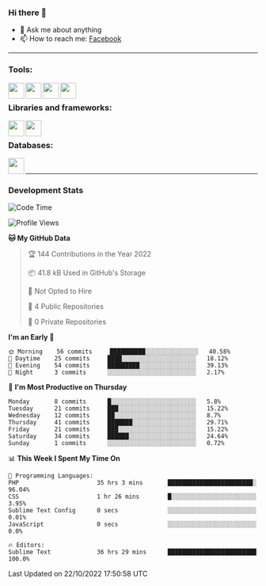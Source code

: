 ### Hi there 👋

<!-- - 🔭 I’m currently working on [huyviet] -->
- 💬 Ask me about anything
- 📫 How to reach me: [Facebook]
<!-- - ⚡ Fun fact: abc -->

---

### Tools:
<img align='left' height="32" width="32" src="https://cdn.jsdelivr.net/npm/simple-icons@4.8.0/icons/phpstorm.svg" />
<img align='left' height="32" width="32" src="https://cdn.jsdelivr.net/npm/simple-icons@4.8.0/icons/sublimetext.svg" />
<img align='left' height="32" width="32" src="https://cdn.jsdelivr.net/npm/simple-icons@4.8.0/icons/laragon.svg" />
<img align='left' height="32" width="32" src="https://cdn.jsdelivr.net/npm/simple-icons@4.8.0/icons/xampp.svg" />
<br>

### Libraries and frameworks:
<img align='left' height="32" width="32" src="https://cdn.jsdelivr.net/npm/simple-icons@4.8.0/icons/laravel.svg" />
<img align='left' height="32" width="32" src="https://cdn.jsdelivr.net/npm/simple-icons@4.8.0/icons/jquery.svg" />
<br>

### Databases:
<img align='left' height="32" width="32" src="https://cdn.jsdelivr.net/npm/simple-icons@4.8.0/icons/mysql.svg" />
<br>

---
### Development Stats
<!--START_SECTION:waka-->
![Code Time](http://img.shields.io/badge/Code%20Time-254%20hrs%2028%20mins-blue)

![Profile Views](http://img.shields.io/badge/Profile%20Views-0-blue)

**🐱 My GitHub Data** 

> 🏆 144 Contributions in the Year 2022
 > 
> 📦 41.8 kB Used in GitHub's Storage 
 > 
> 🚫 Not Opted to Hire
 > 
> 📜 4 Public Repositories 
 > 
> 🔑 0 Private Repositories  
 > 
**I'm an Early 🐤** 

```text
🌞 Morning    56 commits     ██████████░░░░░░░░░░░░░░░   40.58% 
🌆 Daytime    25 commits     ████░░░░░░░░░░░░░░░░░░░░░   18.12% 
🌃 Evening    54 commits     █████████░░░░░░░░░░░░░░░░   39.13% 
🌙 Night      3 commits      ░░░░░░░░░░░░░░░░░░░░░░░░░   2.17%

```
📅 **I'm Most Productive on Thursday** 

```text
Monday       8 commits      █░░░░░░░░░░░░░░░░░░░░░░░░   5.8% 
Tuesday      21 commits     ███░░░░░░░░░░░░░░░░░░░░░░   15.22% 
Wednesday    12 commits     ██░░░░░░░░░░░░░░░░░░░░░░░   8.7% 
Thursday     41 commits     ███████░░░░░░░░░░░░░░░░░░   29.71% 
Friday       21 commits     ███░░░░░░░░░░░░░░░░░░░░░░   15.22% 
Saturday     34 commits     ██████░░░░░░░░░░░░░░░░░░░   24.64% 
Sunday       1 commits      ░░░░░░░░░░░░░░░░░░░░░░░░░   0.72%

```


📊 **This Week I Spent My Time On** 

```text
💬 Programming Languages: 
PHP                      35 hrs 3 mins       ████████████████████████░   96.04% 
CSS                      1 hr 26 mins        █░░░░░░░░░░░░░░░░░░░░░░░░   3.95% 
Sublime Text Config      0 secs              ░░░░░░░░░░░░░░░░░░░░░░░░░   0.01% 
JavaScript               0 secs              ░░░░░░░░░░░░░░░░░░░░░░░░░   0.0%

🔥 Editors: 
Sublime Text             36 hrs 29 mins      █████████████████████████   100.0%

```


 Last Updated on 22/10/2022 17:50:58 UTC
<!--END_SECTION:waka-->

[huyviet]: https://huyviet.vn/
[Facebook]: https://www.facebook.com/profile.php?id=100075294702642
